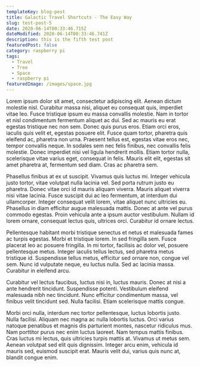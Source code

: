 ```yaml
---
templateKey: blog-post
title: Galactic Travel Shortcuts - The Easy Way
slug: test-post-5
date: 2020-06-14T00:33:46.715Z
dateModified: 2020-06-14T00:33:46.741Z
description: this is the fifth test post
featuredPost: false
category: raspberry pi
tags:
  - Travel
  - Tree
  - Space
  - raspberry pi
featuredImage: /images/space.jpg
---
```

Lorem ipsum dolor sit amet, consectetur adipiscing elit. Aenean dictum molestie nisl. Curabitur massa nisi, aliquet eu consequat quis, imperdiet vitae leo. Fusce tristique ipsum eu massa convallis molestie. Nam in tortor et nisl condimentum fermentum aliquet ac dui. Sed ac mauris eu erat egestas tristique nec non sem. Donec quis purus eros. Etiam orci eros, iaculis quis velit et, egestas posuere elit. Fusce quam tortor, pharetra quis eleifend ac, pharetra non urna. Praesent tellus est, egestas vitae eros nec, tempor convallis neque. In sodales sem nec felis finibus, nec convallis felis molestie. Donec imperdiet nisi vel ligula hendrerit mollis. Etiam tortor nulla, scelerisque vitae varius eget, consequat in felis. Mauris elit elit, egestas sit amet pharetra at, fermentum sed diam. Cras ac pharetra sem.

Phasellus finibus at ex ut suscipit. Vivamus quis luctus mi. Integer vehicula justo tortor, vitae volutpat nulla lacinia vel. Sed porta rutrum justo eu pharetra. Donec vitae orci id mauris aliquam viverra. Mauris aliquet viverra nisi vitae lacinia. Fusce suscipit dui ac leo fermentum, at interdum dui ullamcorper. Integer consequat velit lorem, vitae aliquet nunc ultricies eu. Phasellus in diam efficitur augue malesuada mattis. Donec at ante vel purus commodo egestas. Proin vehicula ante a ipsum auctor vestibulum. Nullam id lorem ornare, consequat lectus quis, ultrices orci. Curabitur id ornare lectus.

Pellentesque habitant morbi tristique senectus et netus et malesuada fames ac turpis egestas. Morbi et tristique lorem. In sed fringilla sem. Fusce placerat leo ac posuere fringilla. In mi tortor, facilisis ac dolor vel, posuere pellentesque metus. Integer iaculis tellus lectus, sed pharetra metus tristique id. Suspendisse tellus metus, efficitur sed ornare non, congue vel sem. Nunc id vulputate neque, eu luctus nulla. Sed ac lacinia massa. Curabitur in eleifend arcu.

Curabitur vel lectus faucibus, luctus nisi in, luctus mauris. Donec at nisi a ante hendrerit tincidunt. Suspendisse potenti. Vestibulum eleifend malesuada nibh nec tincidunt. Nunc efficitur condimentum massa, vel finibus velit tincidunt sed. Nulla facilisi. Etiam scelerisque mattis congue.

Morbi orci nulla, interdum nec tortor pellentesque, luctus lobortis justo. Nulla facilisi. Aliquam nec magna ac nulla lobortis luctus. Orci varius natoque penatibus et magnis dis parturient montes, nascetur ridiculus mus. Nam porttitor purus nec enim luctus laoreet. Nam tempus mattis finibus. Cras luctus mi lectus, quis ultricies turpis mattis at. Vivamus ut metus sem. Aenean volutpat sed elit quis dignissim. Integer arcu enim, vehicula id mauris sed, euismod suscipit erat. Mauris velit dui, varius quis nunc at, blandit congue enim.